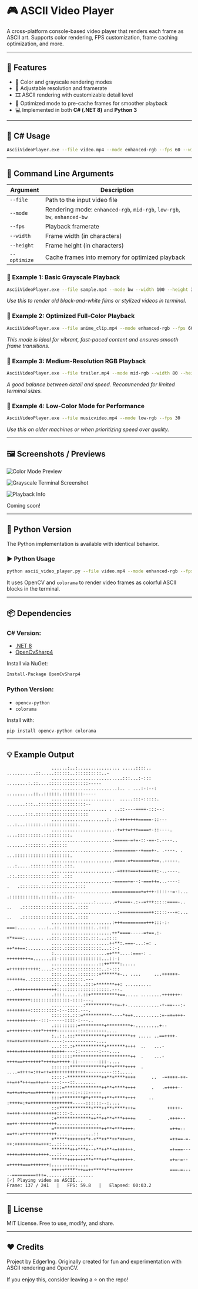 # 🎮 ASCII Video Player

A cross-platform console-based video player that renders each frame as ASCII art. Supports color rendering, FPS customization, frame caching optimization, and more.

---

## 🔧 Features

* 🎨 Color and grayscale rendering modes
* 📐 Adjustable resolution and framerate
* 🎞️ ASCII rendering with customizable detail level
* 🚀 Optimized mode to pre-cache frames for smoother playback
* 💻 Implemented in both **C# (.NET 8)** and **Python 3**

---

## 🚀 C# Usage

```bash
AsciiVideoPlayer.exe --file video.mp4 --mode enhanced-rgb --fps 60 --width 120 --height 40 --optimize
```

---

## 🧪 Command Line Arguments

| Argument     | Description                                                               |
| ------------ | ------------------------------------------------------------------------- |
| `--file`     | Path to the input video file                                              |
| `--mode`     | Rendering mode: `enhanced-rgb`, `mid-rgb`, `low-rgb`, `bw`, `enhanced-bw` |
| `--fps`      | Playback framerate                                                        |
| `--width`    | Frame width (in characters)                                               |
| `--height`   | Frame height (in characters)                                              |
| `--optimize` | Cache frames into memory for optimized playback                           |

### 🔹 Example 1: Basic Grayscale Playback

```bash
AsciiVideoPlayer.exe --file sample.mp4 --mode bw --width 100 --height 30
```

*Use this to render old black-and-white films or stylized videos in terminal.*

### 🔹 Example 2: Optimized Full-Color Playback

```bash
AsciiVideoPlayer.exe --file anime_clip.mp4 --mode enhanced-rgb --fps 60 --optimize
```

*This mode is ideal for vibrant, fast-paced content and ensures smooth frame transitions.*

### 🔹 Example 3: Medium-Resolution RGB Playback

```bash
AsciiVideoPlayer.exe --file trailer.mp4 --mode mid-rgb --width 80 --height 24
```

*A good balance between detail and speed. Recommended for limited terminal sizes.*

### 🔹 Example 4: Low-Color Mode for Performance

```bash
AsciiVideoPlayer.exe --file musicvideo.mp4 --mode low-rgb --fps 30
```

*Use this on older machines or when prioritizing speed over quality.*

---

## 🖼️ Screenshots / Previews


![Color Mode Preview](assets/color_preview.png)

![Grayscale Terminal Screenshot](assets/bw_preview.png)

![Playback Info](assets/terminal_info.png)

Coming soon!


---

## 🐍 Python Version

The Python implementation is available with identical behavior.

### ▶️ Python Usage

```bash
python ascii_video_player.py --file video.mp4 --mode enhanced-rgb --fps 60 --width 120 --height 40 --optimize
```

It uses OpenCV and `colorama` to render video frames as colorful ASCII blocks in the terminal.

---

## 📦 Dependencies

### C# Version:

* [.NET 8](https://dotnet.microsoft.com)
* [OpenCvSharp4](https://github.com/shimat/opencvsharp)

Install via NuGet:

```bash
Install-Package OpenCvSharp4
```

### Python Version:

* `opencv-python`
* `colorama`

Install with:

```bash
pip install opencv-python colorama
```

---

## 💡 Example Output

```
                 ......:..:................ .....::::..         ...........::.....::::::..::::::::::..-
                 ...........................:::...:-:::            ........:.::....:::::::::::::::-----
                 .........................:.. . ...:-:--:            ..........::..::::::.::::::::-----
                 ........................  .....:::-:::::.             .......:::..::::::::::::::::::--
                 ..................... . ..::----====-:::--:            .......:::.::::::::::::::::::::
                 .....................:..:-+++++++=====-::---           ...:...::::::.:::::::::::::.
                 ........................-+=++=+++====+-::----.          ....:::::::::.::::::::::.
                 .......................:=====-=+=-::-==-:.----..         .......::::::::.:::::::
                 .......................:========--+===+-. .----. .       ...:::::::::::::::::::::.
                 ........................====-=+=======+==..-----.        ...:.....::::::::::::.:::.
                 ........................-=++++===+====++:-..----.         .::.:::::::::::::::: .:::
                 .......................-=====+=--:-===++=...----:     .   .:::::::.::::::::::...::::
                 .......................===========+=+++-::::--=-:...      .:::::::::::.::::::...:::-
                 ................:.......=+====-.:--=+++:::::====-..  ..   .:::::::::::::::::::..::::
                 .........................:===========++:::::---=:... ..   .:::::::::::::::::::..::::
                 .......................:+++=========+++:::-:-===:....... ...:..::.::::::::::::..:-::
                 .......................++*====-----=+==.:-+*+===:....... ..:::.::::::::::.:::...::::
                 ......................++**:.===-...:=: . ++*++==:.........::::.::::::::::::::...::-:
                 :....................=+***....:===-: .   +++++++++=.......::-::::::::::::::::...::-:
                 ..................::++****:.....         =+++++++++++:....:-:::::::::::::::::..:-:::
                 ::::..:...::::::::+******+-.. ....     ...++++++-++++++=..::::::::::::::::::::.---
                 .::...:::::..:::+*******++: .......... ...++++++++++++++++::::::::::::::::::::.---.
                 .::::.....:.::+**********+==..... ........+++++++-+++++++++:::::::::::::::-::::---.
                 ............:**********++=-+-............-+-==---:-+++++++++::::::::::-:--::::.---.
                 :::::::.:::=***********----*+=+..........:=-=+=+++-+++++++++++--:::------::::-:---..
                 .:::::::::+*********+*********+-.........+--=++++++++-+++*+++++--------::-:-------....
                 :..::.:::***********+*********++ ..... ..==++++-++=++=+++++++=++-----:------------....
                 ...:::.:+***********+*******++++  ..   ...-++++=+++++++++++++=+++----::-------:---....
                 ::::::::**********************++  .    ...-++++==+++++++*++++=+++++-::--------:::-....
                 :::::::*************+**+****++++  .   ....=++++=:++=++=+++++++++++++----------:::.....
                 :::::-*************++**+****++++      ..  -=++++-++-++=++*+++==++=++----:---::........
                 ::::=**************++**+****++++      .   .=++++--+=++=++=+==+++++++-------::-:::-----
                 :::+********#*+****++**+****++++     ..    :++++=:+=++++++++++++++++-----::::::--:....
                 ::+************+***++**+****+++=            +++++-+=+++-+++++++++++++::::-:...........
                 :+*************++**++**+***++++=     .      .++++--==++-++++++++++++++................
                 =******************++**+***++++-             =++=--==++-=+++++++++++++..............::
                 +*****+++++++*+-+**++**++*++=++.             =++==-=-++:+++++++++=+++:..:::...........
                 *******+++***+--+**++**+=++++++.             =+===---++++=++++++=++++...::............
                 ******+++++++**+***++**+=++++++.             =+=-=--=+++++===+++++++:..............
                 +++++*****++==++****+*++=++++++              ===-=-----=========+++=..................
[✓] Playing video as ASCII...
Frame: 137 / 241   |   FPS: 59.8   |   Elapsed: 00:03.2
```

---

## 📜 License

MIT License. Free to use, modify, and share.

---

## ❤️ Credits

Project by Edger1ng. Originally created for fun and experimentation with ASCII rendering and OpenCV.

If you enjoy this, consider leaving a ⭐ on the repo!
